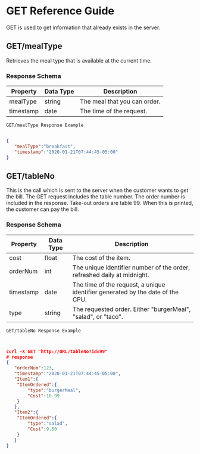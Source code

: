 # GET Reference Guide

GET is used to get information that already exists in the server.

## GET/mealType

Retrieves the meal type that is available at the current time. 

### Response Schema 

Property|Data Type|Description
---|---|---|
mealType|string|The meal that you can order. 
timestamp|date|The time of the request.

`GET/mealType Response Example`

```JSON

{ 
   "mealType":"breakfast", 
   "timestamp":"2020-01-21T07:44:45-05:00" 
} 


````

## GET/tableNo

This is the call which is sent to the server when the customer wants to get the bill. The GET request includes the table number. The order number is included in the response. Take-out orders are table 99. When this is printed, the customer can pay the bill.

### Response Schema 

Property|Data Type|Description
---|---|---
cost|float|The cost of the item.
orderNum|int|The unique identifier number of the order, refreshed daily at midnight.
timestamp|date|The time of the request, a unique identifier generated by the date of the CPU.
type|string|The requested order. Either "burgerMeal", "salad", or "taco".

`GET/tableNo Response Example`

````JSON


curl -X GET "http://URL/tableNo?id=99"
# response
{
   "orderNum":123,
   "timestamp":"2020-01-21T07:44:45-05:00",
   "Item1":{
  	"ItemOrdered":{
     	"type":"burgerMeal",
     	"Cost":10.99
  	}
   },
   "Item2":{
  	"ItemOrdered":{
     	"type":"salad",
     	"Cost":9.50
  	}
   }
}

````
